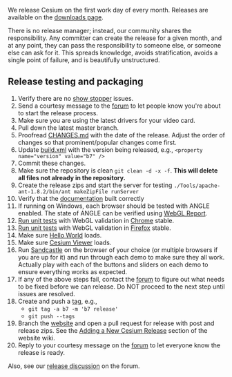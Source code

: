 We release Cesium on the first work day of every month.  Releases are available on the [downloads page](http://cesiumjs.org/downloads.html).

There is no release manager; instead, our community shares the responsibility.  Any committer can create the release for a given month, and at any point, they can pass the responsibility to someone else, or someone else can ask for it.  This spreads knowledge, avoids stratification, avoids a single point of failure, and is beautifully unstructured.

## Release testing and packaging
1. Verify there are no [show stopper](../issues?labels=show+stopper&page=1&state=open) issues.
1. Send a courtesy message to the [forum](http://cesiumjs.org/forum.html) to let people know you're about to start the release process.
1. Make sure you are using the latest drivers for your video card.
1. Pull down the latest master branch.
1. Proofread [CHANGES.md](../blob/master/CHANGES.md) with the date of the release.  Adjust the order of changes so that prominent/popular changes come first.
1. Update [build.xml](../blob/master/build.xml) with the version being released, e.g., `<property name="version" value="b7" />`
1. Commit these changes.
1. Make sure the repository is clean `git clean -d -x -f`. __This will delete all files not already in the repository.__
1. Create the release zips and start the server for testing `./Tools/apache-ant-1.8.2/bin/ant makeZipFile runServer`
1. Verify that the [documentation](http://localhost:8080/Build/Documentation/index.html) built correctly
1. If running on Windows, each browser should be tested with ANGLE enabled.  The state of ANGLE can be verified using [WebGL Report](http://webglreport.com/).
1. [Run unit tests](http://localhost:8080/Specs/SpecRunner.html) with WebGL validation in [Chrome](https://www.google.com/intl/en/chrome/browser/) stable.
1. [Run unit tests](http://localhost:8080/Specs/SpecRunner.html) with WebGL validation in [Firefox](http://www.mozilla.org/en-US/firefox/new/?from=getfirefox) stable.
1. Make sure [Hello World](http://localhost:8080/Build/HelloWorld.html) loads.
1. Make sure [Cesium Viewer](http://localhost:8080/Apps/CesiumViewer/index.html) loads.
1. Run [Sandcastle](http://localhost:8080/Apps/Sandcastle/index.html) on the browser of your choice (or multiple browsers if you are up for it) and run through each demo to make sure they all work.  Actually play with each of the buttons and sliders on each demo to ensure everything works as expected.
1. If any of the above steps fail, contact the [forum](http://cesiumjs.org/forum.html) to figure out what needs to be fixed before we can release.  Do NOT proceed to the next step until issues are resolved.
1. Create and push a [tag](http://learn.github.com/p/tagging.html), e.g.,
   * `git tag -a b7 -m 'b7 release'`
   * `git push --tags`
1. Branch the [website](http://cesiumjs.org/) and open a pull request for release with post and release zips.  See the [Adding a New Cesium Release](https://github.com/AnalyticalGraphicsInc/cesium-website/wiki/Adding-a-New-Cesium-Release) section of the website wiki.
1. Reply to your courtesy message on the [forum](http://cesiumjs.org/forum.html) to let everyone know the release is ready.

Also, see our [release discussion](https://groups.google.com/forum/#!topic/cesium-dev/ArfdodoROTo) on the forum.